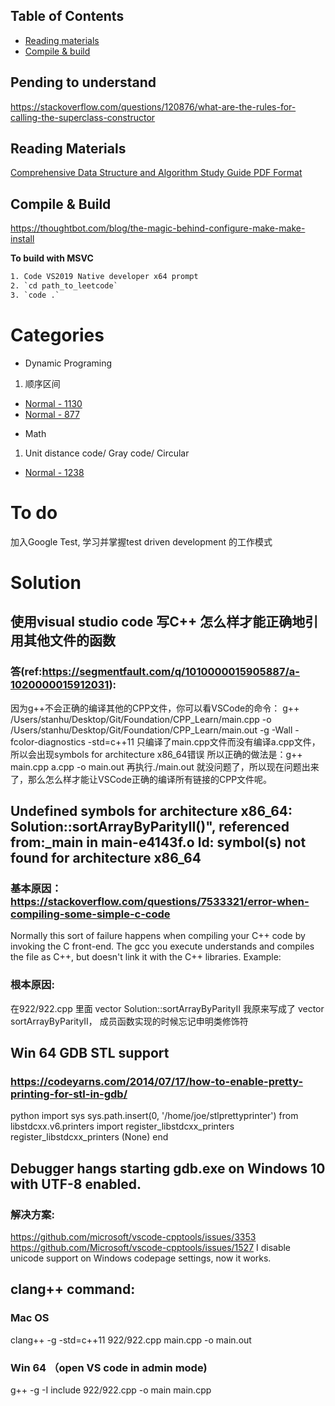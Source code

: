 ## Table of Contents
- [Reading materials](#reading-materials)
- [Compile & build](#compile-&-build)

## Pending to understand
https://stackoverflow.com/questions/120876/what-are-the-rules-for-calling-the-superclass-constructor


## Reading Materials

[Comprehensive Data Structure and Algorithm Study Guide PDF Format](docs/CI_DSA_study_guide.pdf)

## Compile & Build
https://thoughtbot.com/blog/the-magic-behind-configure-make-make-install

**To build with MSVC**
```txt
1. Code VS2019 Native developer x64 prompt
2. `cd path_to_leetcode`
3. `code .`
```

# Categories
* Dynamic Programing
1. 顺序区间
- [Normal - 1130](https://github.com/ljx213101212/Leetcode/blob/master/src/DynamicPrograming/1130.h)
- [Normal - 877](https://github.com/ljx213101212/Leetcode/blob/master/src/DynamicPrograming/877.h)

* Math
1. Unit distance code/ Gray code/ Circular 
- [Normal - 1238](https://github.com/ljx213101212/Leetcode/blob/master/src/Math/1238.h)

# To do
加入Google Test, 学习并掌握test driven development 的工作模式

# Solution

## 使用visual studio code 写C++ 怎么样才能正确地引用其他文件的函数
### 答(ref:https://segmentfault.com/q/1010000015905887/a-1020000015912031):
因为g++不会正确的编译其他的CPP文件，你可以看VSCode的命令：
g++ /Users/stanhu/Desktop/Git/Foundation/CPP_Learn/main.cpp -o /Users/stanhu/Desktop/Git/Foundation/CPP_Learn/main.out -g -Wall -fcolor-diagnostics -std=c++11
只编译了main.cpp文件而没有编译a.cpp文件，所以会出现symbols for architecture x86_64错误
所以正确的做法是：g++ main.cpp a.cpp -o main.out
再执行./main.out
就没问题了，所以现在问题出来了，那么怎么样才能让VSCode正确的编译所有链接的CPP文件呢。

## Undefined symbols for architecture x86_64: Solution::sortArrayByParityII()", referenced from:_main in main-e4143f.o ld: symbol(s) not found for architecture x86_64
### 基本原因：https://stackoverflow.com/questions/7533321/error-when-compiling-some-simple-c-code
Normally this sort of failure happens when compiling your C++ code by invoking the C front-end. The gcc you execute understands and compiles the file as C++, but doesn't link it with the C++ libraries. Example:

### 根本原因: 
在922/922.cpp 里面 vector<int> Solution::sortArrayByParityII
我原来写成了 vector<int> sortArrayByParityII， 成员函数实现的时候忘记申明类修饰符



## Win 64 GDB STL support
### https://codeyarns.com/2014/07/17/how-to-enable-pretty-printing-for-stl-in-gdb/
python
import sys
sys.path.insert(0, '/home/joe/stlprettyprinter')
from libstdcxx.v6.printers import register_libstdcxx_printers
register_libstdcxx_printers (None)
end

## Debugger hangs starting gdb.exe on Windows 10 with UTF-8 enabled.
### 解决方案:
https://github.com/microsoft/vscode-cpptools/issues/3353
https://github.com/Microsoft/vscode-cpptools/issues/1527
I disable unicode support on Windows codepage settings, now it works.

## clang++ command:
### Mac OS
clang++ -g -std=c++11 922/922.cpp main.cpp -o main.out
### Win 64 （open VS code in admin mode)
g++ -g -I include 922/922.cpp -o main main.cpp
